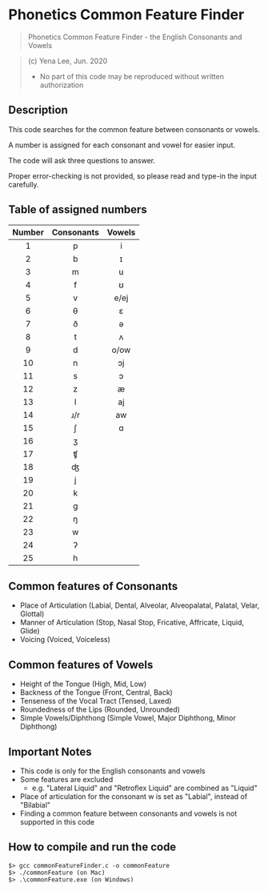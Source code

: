 # Phonetics Common Feature Finder

> Phonetics Common Feature Finder - the English Consonants and Vowels

> (c) Yena Lee, Jun. 2020
> - No part of this code may be reproduced without written authorization

## Description
This code searches for the common feature between consonants or vowels.

A number is assigned for each consonant and vowel for easier input.

The code will ask three questions to answer. 

Proper error-checking is not provided, so please read and type-in the input carefully.

## Table of assigned numbers
| Number | Consonants | Vowels |
| :---: |:---:|:---:|
|1|p|i|
|2|b|ɪ|
|3|m|u|
|4|f|ʊ|
|5|v|e/ej|
|6|θ|ɛ|
|7|ð|ə|
|8|t|ʌ|
|9|d|o/ow|
|10|n|ɔj|
|11|s|ɔ|
|12|z|æ|
|13|l|aj|
|14|ɹ/r|aw|
|15|ʃ|ɑ|
|16|ʒ||
|17|ʧ||
|18|ʤ||
|19|j||
|20|k||
|21|g||
|22|ŋ||
|23|w||
|24|ʔ||
|25|h||

## Common features of Consonants
- Place of Articulation (Labial, Dental, Alveolar, Alveopalatal, Palatal, Velar, Glottal)
- Manner of Articulation (Stop, Nasal Stop, Fricative, Affricate, Liquid, Glide)
- Voicing (Voiced, Voiceless)

## Common features of Vowels
- Height of the Tongue (High, Mid, Low)
- Backness of the Tongue (Front, Central, Back)
- Tenseness of the Vocal Tract (Tensed, Laxed)
- Roundedness of the Lips (Rounded, Unrounded)
- Simple Vowels/Diphthong (Simple Vowel, Major Diphthong, Minor Diphthong)

## Important Notes
- This code is only for the English consonants and vowels
- Some features are excluded
  - e.g. "Lateral Liquid" and "Retroflex Liquid" are combined as "Liquid"
- Place of articulation for the consonant w is set as "Labial", instead of "Bilabial"
- Finding a common feature between consonants and vowels is not supported in this code

## How to compile and run the code
```
$> gcc commonFeatureFinder.c -o commonFeature
$> ./commonFeature (on Mac)
$> .\commonFeature.exe (on Windows)
```
